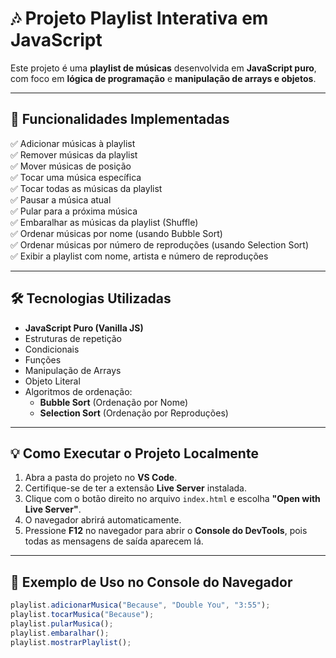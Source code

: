 # 🎶 Projeto Playlist Interativa em JavaScript

Este projeto é uma **playlist de músicas** desenvolvida em **JavaScript puro**, com foco em **lógica de programação** e **manipulação de arrays e objetos**.

---

## 📌 Funcionalidades Implementadas

✅ Adicionar músicas à playlist  
✅ Remover músicas da playlist  
✅ Mover músicas de posição  
✅ Tocar uma música específica  
✅ Tocar todas as músicas da playlist  
✅ Pausar a música atual  
✅ Pular para a próxima música  
✅ Embaralhar as músicas da playlist (Shuffle)  
✅ Ordenar músicas por nome (usando Bubble Sort)  
✅ Ordenar músicas por número de reproduções (usando Selection Sort)  
✅ Exibir a playlist com nome, artista e número de reproduções  

---

## 🛠️ Tecnologias Utilizadas

- **JavaScript Puro (Vanilla JS)**
- Estruturas de repetição
- Condicionais
- Funções
- Manipulação de Arrays
- Objeto Literal
- Algoritmos de ordenação:
  - **Bubble Sort** (Ordenação por Nome)
  - **Selection Sort** (Ordenação por Reproduções)

---

## 💡 Como Executar o Projeto Localmente

1. Abra a pasta do projeto no **VS Code**.
2. Certifique-se de ter a extensão **Live Server** instalada.
3. Clique com o botão direito no arquivo `index.html` e escolha **"Open with Live Server"**.
4. O navegador abrirá automaticamente.
5. Pressione **F12** no navegador para abrir o **Console do DevTools**, pois todas as mensagens de saída aparecem lá.

---

## 🚀 Exemplo de Uso no Console do Navegador

```javascript
playlist.adicionarMusica("Because", "Double You", "3:55");
playlist.tocarMusica("Because");
playlist.pularMusica();
playlist.embaralhar();
playlist.mostrarPlaylist();


